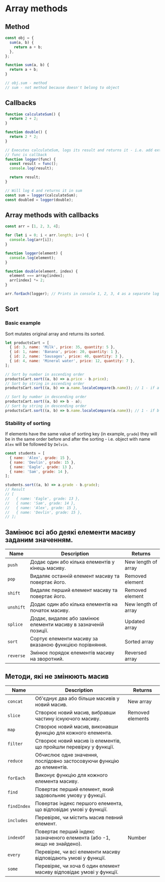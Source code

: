 # Array methods

## Method

```js
const obj = {
  sum(a, b) {
    return a + b;
  },
};

function sum(a, b) {
  return a + b;
}

// obj.sum - method
// sum - not method because doesn't belong to object
```

## Callbacks

```js
function calculateSum() {
  return 2 + 2;
}

function double() {
  return 2 * 2;
}

// Executes calculateSum, logs its result and returns it - i.e. add extra functionality without modifying original function
// func is callback
function logger(func) {
  const result = func();
  console.log(result);

  return result;
}

// Will log 4 and returns it in sum
const sum = logger(calculateSum);
const doubled = logger(double);
```

## Array methods with callbacks

```js
const arr = [1, 2, 3, 4];

for (let i = 0; i < arr.length; i++) {
  console.log(arr[i]);
}

function logger(element) {
  console.log(element);
}

function double(element, index) {
  element === array[index];
  arr[index] *= 2;
}

arr.forEach(logger); // Prints in console 1, 2, 3, 4 as a separate log
```

## Sort

### Basic example

Sort mutates original array and returns its sorted.

```js
let productsCart = [
  { id: 3, name: 'Milk', price: 35, quantity: 5 },
  { id: 1, name: 'Banana', price: 20, quantity: 1 },
  { id: 2, name: 'Sausages', price: 40, quantity: 3 },
  { id: 4, name: 'Mineral water', price: 12, quantity: 7 },
];

// Sort by number in ascending order
productsCart.sort((a, b) => a.price - b.price);
// Sort by string in ascending order
productsCart.sort((a, b) => a.name.localeCompare(b.name)); // 1 - if a > b, -1 if a < b, 0 if a === b

// Sort by number in descending order
productsCart.sort((a, b) => b - a);
// Sort by string in descending order
productsCart.sort((a, b) => b.name.localeCompare(a.name)); // 1 - if b > a, -1 if b < a, 0 if a === b
```

### Stability of sorting

If elements have the same value of sorting key (in example, `grade`) they will be in the same order before and after the sorting - i.e. object with name `Alex` will be followed by `Delvin`.

```js
const students = [
  { name: 'Alex', grade: 15 },
  { name: 'Devlin', grade: 15 },
  { name: 'Eagle', grade: 13 },
  { name: 'Sam', grade: 14 },
];

students.sort((a, b) => a.grade - b.grade);
// Result
// [
//   { name: 'Eagle', grade: 13 },
//   { name: 'Sam', grade: 14 },
//   { name: 'Alex', grade: 15 },
//   { name: 'Devlin', grade: 15 },
// ];
```

## Замінює всі або деякі елементи масиву заданим значенням.

| Name      | Description                                                      | Returns             |
| --------- | ---------------------------------------------------------------- | ------------------- |
| `push`    | Додає один або кілька елементів у кінець масиву.                 | New length of array |
| `pop`     | Видаляє останній елемент масиву та повертає його.                | Removed element     |
| `shift`   | Видаляє перший елемент масиву та повертає його.                  | Removed element     |
| `unshift` | Додає один або кілька елементів на початок масиву.               | New length of array |
| `splice`  | Додає, видаляє або замінює елементи масиву в зазначеній позиції. | Updated array       |
| `sort`    | Сортує елементи масиву за вказаною функцією порівняння.          | Sorted array        |
| `reverse` | Змінює порядок елементів масиву на зворотний.                    | Reversed array      |

## Методи, які не змінюють масив

| Name        | Description                                                             | Returns          |
| ----------- | ----------------------------------------------------------------------- | ---------------- |
| `concat`    | Об'єднує два або більше масивів у новий масив.                          | New array        |
| `slice`     | Створює новий масив, вибравши частину існуючого масиву.                 | Removed elements |
| `map`       | Створює новий масив, виконавши функцію для кожного елемента.            |                  |
| `filter`    | Створює новий масив із елементів, що пройшли перевірку у функції.       |                  |
| `reduce`    | Обчислює одне значення, послідовно застосовуючи функцію до елементів.   |                  |
| `forEach`   | Виконує функцію для кожного елемента масиву.                            |                  |
| `find`      | Повертає перший елемент, який задовольняє умову у функції.              |                  |
| `findIndex` | Повертає індекс першого елемента, що відповідає умові у функції.        |                  |
| `includes`  | Перевіряє, чи містить масив певний елемент.                             |                  |
| `indexOf`   | Повертає перший індекс зазначеного елемента (або -1, якщо не знайдено). | Number           |
| `every`     | Перевіряє, чи всі елементи масиву відповідають умові у функції.         |                  |
| `some`      | Перевіряє, чи хоча б один елемент масиву відповідає умові у функції.    |                  |
